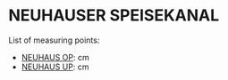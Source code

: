 # NEUHAUSER SPEISEKANAL

List of measuring points:

* [NEUHAUS OP](./NEUHAUS-OP): <Value topic="rivers/pegel-online/NSK/NEUHAUS-OP/measurementValue"/> cm
* [NEUHAUS UP](./NEUHAUS-UP): <Value topic="rivers/pegel-online/NSK/NEUHAUS-UP/measurementValue"/> cm
